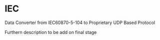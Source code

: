 # IEC
Data Converter from IEC60870-5-104 to Proprietary UDP Based Protocol

Furthern description to be add on final stage
